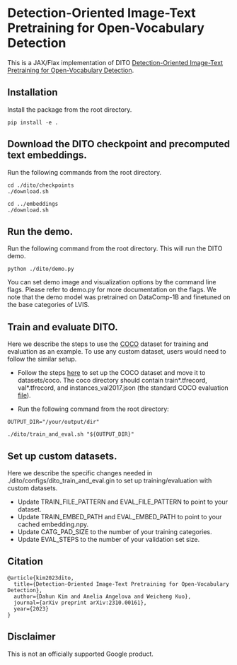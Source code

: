 # Detection-Oriented Image-Text Pretraining for Open-Vocabulary Detection

This is a JAX/Flax implementation of DITO [Detection-Oriented Image-Text Pretraining for Open-Vocabulary Detection](https://arxiv.org/abs/2310.00161).

## Installation

Install the package from the root directory.

```
pip install -e .
```

## Download the DITO checkpoint and precomputed text embeddings.
Run the following commands from the root directory.

```
cd ./dito/checkpoints
./download.sh

cd ../embeddings
./download.sh
```

## Run the demo.

Run the following command from the root directory. This will run the DITO demo.

```
python ./dito/demo.py
```

You can set demo image and visualization options by the command line flags. Please refer to demo.py for more documentation on the flags.
We note that the demo model was pretrained on DataComp-1B and finetuned on the base categories of LVIS.

## Train and evaluate DITO.

Here we describe the steps to use the [COCO](https://cocodataset.org/#home) dataset for training and evaluation as an example. To use any custom dataset, users would need to follow the similar setup.

* Follow the steps [here](https://cloud.google.com/tpu/docs/tutorials/mask-rcnn-2.x#prepare-coco) to set up the COCO dataset and move it to datasets/coco. The coco directory should contain train*.tfrecord, val*.tfrecord, and instances_val2017.json (the standard COCO evaluation [file](https://cocodataset.org/#download)).

* Run the following command from the root directory:

```
OUTPUT_DIR="/your/output/dir"

./dito/train_and_eval.sh "${OUTPUT_DIR}"
```

## Set up custom datasets.

Here we describe the specific changes needed in ./dito/configs/dito_train_and_eval.gin to set up training/evaluation with custom datasets.

* Update TRAIN_FILE_PATTERN and EVAL_FILE_PATTERN to point to your dataset.
* Update TRAIN_EMBED_PATH and EVAL_EMBED_PATH to point to your cached embedding.npy.
* Update CATG_PAD_SIZE to the number of your training categories.
* Update EVAL_STEPS to the number of your validation set size.

## Citation
```
@article{kim2023dito,
  title={Detection-Oriented Image-Text Pretraining for Open-Vocabulary Detection},
  author={Dahun Kim and Anelia Angelova and Weicheng Kuo},
  journal={arXiv preprint arXiv:2310.00161},
  year={2023}
}
```

## Disclaimer
This is not an officially supported Google product.